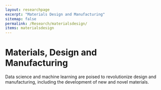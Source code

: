 ```yaml
---
layout: researchpage
excerpt: "Materials Design and Manufacturing"
sitemap: false
permalink: /Research/materialsdesign/
items: materialsdesign
---
```


# Materials, Design and Manufacturing

Data science and machine learning are poised to revolutionize design and manufacturing, including the development of new and novel materials. 

